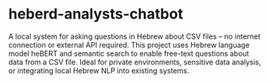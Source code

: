 # heberd-analysts-chatbot
A local system for asking questions in Hebrew about CSV files – no internet connection or external API required. This project uses  Hebrew language model heBERT and semantic search to enable free-text questions about data from a CSV file. Ideal for private environments, sensitive data analysis, or integrating local Hebrew NLP into existing systems.
